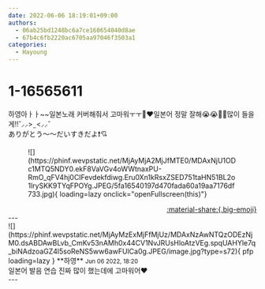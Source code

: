 ```yaml
---
date: 2022-06-06 18:19:01+09:00
authors:
  - 06ab25bd1248bc6a7ce160654040d8ae
  - 67b4c6fb2220ac6705aa97046f3503a1
categories:
  - Hayoung
---
```


# 1-16565611

<div class="post-container" markdown="1">
<div class="content-container md-sidebar__scrollwrap" markdown="1">

하영아ㅏㅏ~~일본노래 커버해줘서 고마워ㅜㅜ🥹♥️일본어 정말 잘해😭😭🫶🏻많이 들을게!!˘⸝⸝&gt;  ̫ &lt;⸝⸝˘<br>ありがとう〜〜だいすきだよ❗️💘
<figure markdown="1">
![](https://phinf.wevpstatic.net/MjAyMjA2MjJfMTE0/MDAxNjU1ODc1MTQ5NDY0.ekF8VaVGv4oWWtnaxPU-RmO_qFV4hj0CIFevdekfdiwg.Eru0Xn1kRsxZSED751taHN51BL2o1lrySKK9TYqFPOYg.JPEG/5fa16540197d470fada60a19aa7176df733.jpg){ loading=lazy onclick="openFullscreen(this)"}
</figure>


</div>
</div>

<div style="text-align: right;" markdown="1">
<a href="https://weverse.io/fromis9/fanpost/1-16565611" style="text-align: right;">:material-share:{.big-emoji}</a>
</div>
---

<div class="comments-container md-sidebar__scrollwrap" markdown="1">
<div class="comment" markdown="1">
<div class='id-container' markdown="1">
![](https://phinf.wevpstatic.net/MjAyMzExMjFfMjUz/MDAxNzAwNTQzODEzNjM0.dsABDAwBLvb_CmKv53nAMh0x44CV1NvJRUsHloAtzVEg.spqUAHYle7q_biNAdzoaGZ4l5soReNS5ww6awFUlCa0g.JPEG/image.jpg?type=s72){ pfp loading=lazy }
**<span class="artist">하영</span>** <small>Jun 06 2022, 18:20</small><br>
</div>
<div class='comment-body' markdown="1">
일본어 발음 연습 진짜 많이 했는데에 고마워어♥️
</div>
</div>
</div>
---
